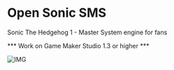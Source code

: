 # Open Sonic SMS

Sonic The Hedgehog 1 - Master System engine for fans

*** Work on Game Maker Studio 1.3 or higher ***

![IMG](https://1.bp.blogspot.com/-3EnmxkLt8FI/XlyrctgNJdI/AAAAAAAA1JA/mPZmpnGh6a4SYBy73tn2tE84G2yVl7AggCNcBGAsYHQ/s1600/mini.png)
